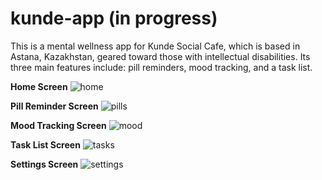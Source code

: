 # kunde-app (in progress)

This is a mental wellness app for Kunde Social Cafe, which is based in Astana, Kazakhstan, geared toward those with intellectual disabilities. Its three main features include: pill reminders, mood tracking, and a task list.

**Home Screen**
![home](../assets/preview/home.png)

**Pill Reminder Screen**
![pills](../assets/preview/pills.png)

**Mood Tracking Screen**
![mood](../assets/preview/mood.png)

**Task List Screen**
![tasks](../assets/preview/tasks.png)

**Settings Screen**
![settings](../assets/preview/settings.png)
